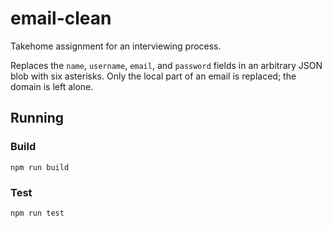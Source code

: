 # email-clean
Takehome assignment for an interviewing process.

Replaces the `name`, `username`, `email`, and `password` fields in an arbitrary JSON blob with six asterisks.  Only the local part of an email is replaced; the domain is left alone.


## Running

### Build
`npm run build`

### Test
`npm run test`